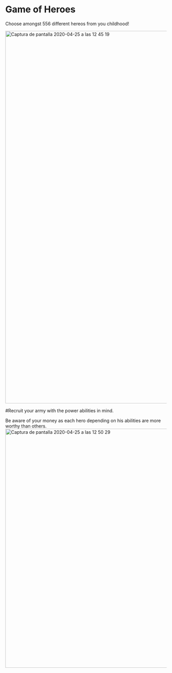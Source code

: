 # Game of Heroes

Choose amongst 556 different hereos from you childhood!

<img width="1161" alt="Captura de pantalla 2020-04-25 a las 12 45 19" src="https://user-images.githubusercontent.com/55360078/80277966-f642c500-86f2-11ea-9021-a98f4df6ac3d.png">

#Recruit your army with the power abilities in mind.

Be aware of your money as each hero depending on his abilities are more worthy than others.
<img width="745" alt="Captura de pantalla 2020-04-25 a las 12 50 29" src="https://user-images.githubusercontent.com/55360078/80278045-854fdd00-86f3-11ea-8f37-92561c17f15f.png">
